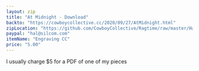 ```yaml
---
layout: zip
title: "At Midnight - Download"
backto: "https://cowboycollective.cc/2020/09/27/AtMidnight.html"
zipLocation: "https://github.com/CowboyCollective/Ragtime/raw/master/Hal%20Isbitz/At%20Midnight.pdf"
paypal: "hal@silcom.com"
itemName: "Engraving CC"
price: "5.00"
---
```


I usually charge $5 for a PDF of one of my pieces
